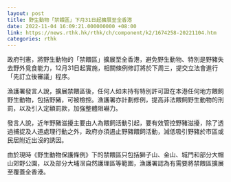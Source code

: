```yaml
---
layout: post
title: 野生動物「禁餵區」下月31日起擴展至全香港
date: 2022-11-04 16:09:21.000000000 +08:00
link: https://news.rthk.hk/rthk/ch/component/k2/1674258-20221104.htm
categories: rthk
---
```


政府刊憲，將野生動物的「禁餵區」擴展至全香港，避免野生動物、特別是野豬失去野外覓食能力，12月31日起實施，相關條例修訂將於下周三，提交立法會進行「先訂立後審議」程序。

漁護署發言人說，擴展禁餵區後，任何人如未持有特別許可證在本港任何地方餵飼野生動物，包括野豬，可被檢控。漁護署亦計劃修例，提高非法餵飼野生動物的刑罰，以及引入定額罰款，加強整體阻嚇力。

發言人說，近年野豬滋擾主要由人為餵飼活動引起，要有效管控野豬滋擾，除了透過捕捉及人道處理行動之外，政府亦須遏止野豬餵飼活動，減低吸引野豬於市區或民居附近出沒的誘因。

由於現時《野生動物保護條例》下的禁餵區只包括獅子山、金山、城門和部分大帽山郊野公園，以及部分大埔滘自然護理區等範圍，漁護署認為有需要將禁餵區擴展至覆蓋全香港。
